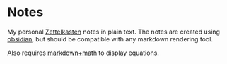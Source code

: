 # Notes

My personal [Zettelkasten](https://en.wikipedia.org/wiki/Zettelkasten) notes in plain text. The notes are created using [obsidian](https://obsidian.md/), but should be compatible with any markdown rendering tool.

Also requires [markdown+math](https://marketplace.visualstudio.com/items?itemName=goessner.mdmath) to display equations.
